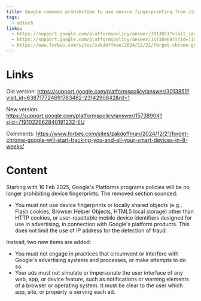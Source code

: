 ```yaml
---
title: Google removes prohibition to use device fingerprinting from its policies
tags:
  - adtech
links:
  - https://support.google.com/platformspolicy/answer/3013851?visit_id=638717724691783482-2314290842&rd=1
  - https://support.google.com/platformspolicy/answer/15738904?sjid=7191022662840191232-EU
  - https://www.forbes.com/sites/zakdoffman/2024/12/21/forget-chrome-google-will-start-tracking-you-and-all-your-smart-devices-in-8-weeks/
---
```

# Links
Old version: https://support.google.com/platformspolicy/answer/3013851?visit_id=638717724691783482-2314290842&rd=1

New version: https://support.google.com/platformspolicy/answer/15738904?sjid=7191022662840191232-EU

Comments: https://www.forbes.com/sites/zakdoffman/2024/12/21/forget-chrome-google-will-start-tracking-you-and-all-your-smart-devices-in-8-weeks/

# Content
Starting with 16 Feb 2025, Google's Platforms programs policies will be no longer prohibiting device fingerprints. The removed section sounded:
- You must not use device fingerprints or locally shared objects (e.g., Flash cookies, Browser Helper Objects, HTML5 local storage) other than HTTP cookies, or user-resettable mobile device identifiers designed for use in advertising, in connection with Google's platform products. This does not limit the use of IP address for the detection of fraud.

Instead, two new items are added:
- You must not engage in practices that circumvent or interfere with Google's advertising systems and processes, or make attempts to do so.
- Your ads must not simulate or impersonate the user interface of any web, app, or device feature, such as notifications or warning elements of a browser or operating system. It must be clear to the user which app, site, or property is serving each ad.